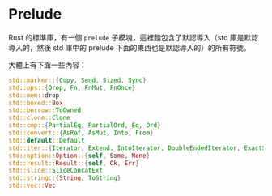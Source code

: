 
# Prelude

Rust 的標準庫，有一個 `prelude` 子模塊，這裡麵包含了默認導入（std 庫是默認導入的，然後 std 庫中的 prelude 下面的東西也是默認導入的）的所有符號。

大體上有下面一些內容：

```rust
std::marker::{Copy, Send, Sized, Sync}
std::ops::{Drop, Fn, FnMut, FnOnce}
std::mem::drop
std::boxed::Box
std::borrow::ToOwned
std::clone::Clone
std::cmp::{PartialEq, PartialOrd, Eq, Ord}
std::convert::{AsRef, AsMut, Into, From}
std::default::Default
std::iter::{Iterator, Extend, IntoIterator, DoubleEndedIterator, ExactSizeIterator}
std::option::Option::{self, Some, None}
std::result::Result::{self, Ok, Err}
std::slice::SliceConcatExt
std::string::{String, ToString}
std::vec::Vec
```
